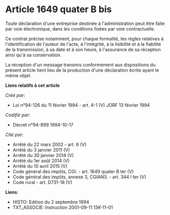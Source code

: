 # Article 1649 quater B bis

Toute déclaration d'une entreprise destinée à l'administration peut être faite par voie électronique, dans les conditions
fixées par voie contractuelle.

Ce contrat précise notamment, pour chaque formalité, les règles relatives à l'identification de l'auteur de l'acte, à
l'intégrité, à la lisibilité et à la fiabilité de la transmission, à sa date et à son heure, à l'assurance de sa réception
ainsi qu'à sa conservation.

La réception d'un message transmis conformément aux dispositions du présent article tient lieu de la production d'une
déclaration écrite ayant le même objet.

**Liens relatifs à cet article**

_Créé par_:

  - Loi n°94-126 du 11 février 1994 - art. 4-1 (V) JORF 13 février 1994

_Codifié par_:

  - Décret n°94-899 1994-10-17

_Cité par_:

  - Arrêté du 22 mars 2002 - art. 6 (V)
  - Arrêté du 3 janvier 2011 (V)
  - Arrêté du 30 janvier 2014 (V)
  - Arrêté du 1er août 2014 (V)
  - Arrêté du 10 avril 2015 (V)
  - Code général des impôts, CGI. - art. 1649 quater B ter (V)
  - Code général des impôts, annexe 3, CGIAN3. - art. 344 I ter (V)
  - Code rural - art. D731-18 (V)

**Liens**:

  - HISTO: Edition du 2 septembre 1994
  - TXT_ASSOCIE: Instruction 2001-09-11 13K-11-01

